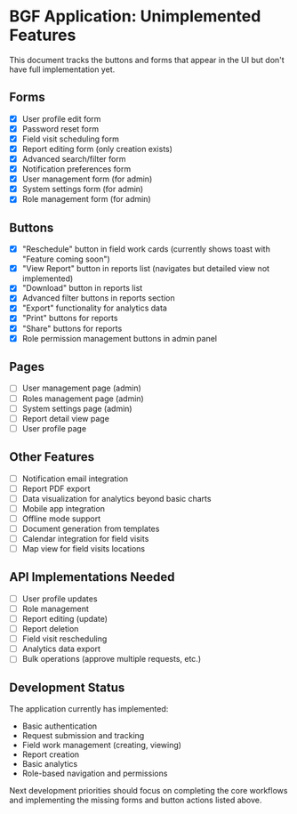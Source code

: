
# BGF Application: Unimplemented Features

This document tracks the buttons and forms that appear in the UI but don't have full implementation yet.

## Forms

- [x] User profile edit form
- [x] Password reset form
- [x] Field visit scheduling form
- [x] Report editing form (only creation exists)
- [x] Advanced search/filter form
- [x] Notification preferences form
- [x] User management form (for admin)
- [x] System settings form (for admin)
- [x] Role management form (for admin)

## Buttons

- [x] "Reschedule" button in field work cards (currently shows toast with "Feature coming soon")
- [x] "View Report" button in reports list (navigates but detailed view not implemented)
- [x] "Download" button in reports list
- [x] Advanced filter buttons in reports section
- [x] "Export" functionality for analytics data
- [x] "Print" buttons for reports
- [x] "Share" buttons for reports
- [x] Role permission management buttons in admin panel

## Pages

- [ ] User management page (admin)
- [ ] Roles management page (admin)
- [ ] System settings page (admin)
- [ ] Report detail view page
- [ ] User profile page

## Other Features

- [ ] Notification email integration
- [ ] Report PDF export
- [ ] Data visualization for analytics beyond basic charts
- [ ] Mobile app integration
- [ ] Offline mode support
- [ ] Document generation from templates
- [ ] Calendar integration for field visits
- [ ] Map view for field visits locations

## API Implementations Needed

- [ ] User profile updates
- [ ] Role management
- [ ] Report editing (update)
- [ ] Report deletion
- [ ] Field visit rescheduling
- [ ] Analytics data export
- [ ] Bulk operations (approve multiple requests, etc.)

## Development Status

The application currently has implemented:
- Basic authentication
- Request submission and tracking
- Field work management (creating, viewing)
- Report creation
- Basic analytics
- Role-based navigation and permissions

Next development priorities should focus on completing the core workflows and implementing the missing forms and button actions listed above.
